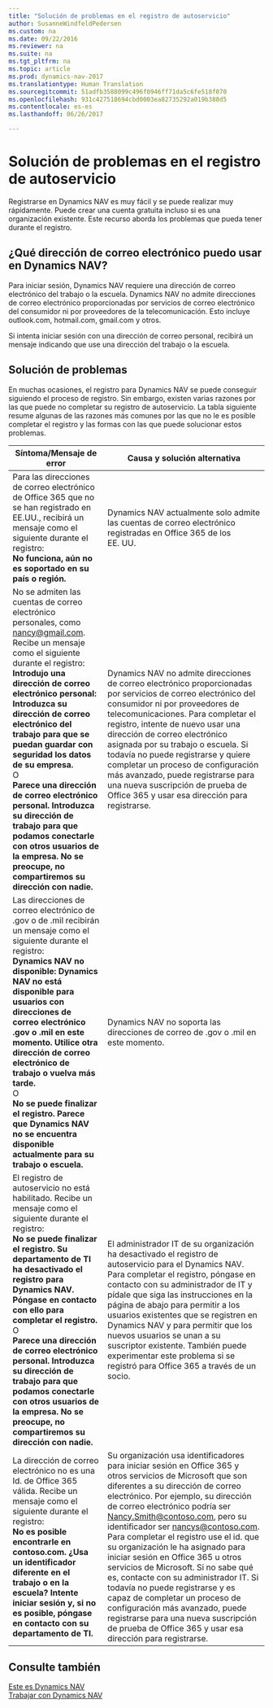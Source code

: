 ```yaml
---
title: "Solución de problemas en el registro de autoservicio"
author: SusanneWindfeldPedersen
ms.custom: na
ms.date: 09/22/2016
ms.reviewer: na
ms.suite: na
ms.tgt_pltfrm: na
ms.topic: article
ms.prod: dynamics-nav-2017
ms.translationtype: Human Translation
ms.sourcegitcommit: 51adfb3588099c496f0946ff71da5c6fe518f070
ms.openlocfilehash: 931c427518694cbd0003ea82735292a019b388d5
ms.contentlocale: es-es
ms.lasthandoff: 06/26/2017

---
```


# <a name="troubleshooting-self-service-sign-up"></a>Solución de problemas en el registro de autoservicio
Registrarse en Dynamics NAV es muy fácil y se puede realizar muy rápidamente. Puede crear una cuenta gratuita incluso si es una organización existente. Este recurso aborda los problemas que pueda tener durante el registro.

## <a name="what-email-address-can-i-use-with-dynamics-nav"></a>¿Qué dirección de correo electrónico puedo usar en Dynamics NAV?
Para iniciar sesión, Dynamics NAV requiere una dirección de correo electrónico del trabajo o la escuela. Dynamics NAV no admite direcciones de correo electrónico proporcionadas por servicios de correo electrónico del consumidor ni por proveedores de la telecomunicación. Esto incluye outlook.com, hotmail.com, gmail.com y otros.

Si intenta iniciar sesión con una dirección de correo personal, recibirá un mensaje indicando que use una dirección del trabajo o la escuela.

## <a name="troubleshooting"></a>Solución de problemas
En muchas ocasiones, el registro para Dynamics NAV se puede conseguir siguiendo el proceso de registro. Sin embargo, existen varias razones por las que puede no completar su registro de autoservicio. La tabla siguiente resume algunas de las razones más comunes por las que no le es posible completar el registro y las formas con las que puede solucionar estos problemas.

|Síntoma/Mensaje de error                                                                             |Causa y solución alternativa|
|--------------------------------------------------------------------------------------------------|--------------------|
|Para las direcciones de correo electrónico de Office 365 que no se han registrado en EE.UU., recibirá un mensaje como el siguiente durante el registro: <br>**No funciona, aún no es soportado en su país o región.**<br> |Dynamics NAV actualmente solo admite las cuentas de correo electrónico registradas en Office 365 de los EE. UU.|
|No se admiten las cuentas de correo electrónico personales, como nancy@gmail.com. Recibe un mensaje como el siguiente durante el registro: <br>**Introdujo una dirección de correo electrónico personal: Introduzca su dirección de correo electrónico del trabajo para que se puedan guardar con seguridad los datos de su empresa.**<br> O <br> **Parece una dirección de correo electrónico personal. Introduzca su dirección de trabajo para que podamos conectarle con otros usuarios de la empresa. No se preocupe, no compartiremos su dirección con nadie.** | Dynamics NAV no admite direcciones de correo electrónico proporcionadas por servicios de correo electrónico del consumidor ni por proveedores de telecomunicaciones. Para completar el registro, intente de nuevo usar una dirección de correo electrónico asignada por su trabajo o escuela. Si todavía no puede registrarse y quiere completar un proceso de configuración más avanzado, puede registrarse para una nueva suscripción de prueba de Office 365 y usar esa dirección para registrarse.
|Las direcciones de correo electrónico de .gov o de .mil recibirán un mensaje como el siguiente durante el registro: <br>**Dynamics NAV no disponible: Dynamics NAV no está disponible para usuarios con direcciones de correo electrónico .gov o .mil en este momento. Utilice otra dirección de correo electrónico de trabajo o vuelva más tarde.** <br>O <br>**No se puede finalizar el registro. Parece que Dynamics NAV no se encuentra disponible actualmente para su trabajo o escuela.**|Dynamics NAV no soporta las direcciones de correo de .gov o .mil en este momento.|
|El registro de autoservicio no está habilitado. Recibe un mensaje como el siguiente durante el registro: <br>**No se puede finalizar el registro. Su departamento de TI ha desactivado el registro para Dynamics NAV. Póngase en contacto con ello para completar el registro.** <br>O <br> **Parece una dirección de correo electrónico personal. Introduzca su dirección de trabajo para que podamos conectarle con otros usuarios de la empresa. No se preocupe, no compartiremos su dirección con nadie.**|El administrador IT de su organización ha desactivado el registro de autoservicio para el Dynamics NAV. Para completar el registro, póngase en contacto con su administrador de IT y pídale que siga las instrucciones en la página de abajo para permitir a los usuarios existentes que se registren en Dynamics NAV y para permitir que los nuevos usuarios se unan a su suscriptor existente. También puede experimentar este problema si se registró para Office 365 a través de un socio.|
|La dirección de correo electrónico no es una Id. de Office 365 válida. Recibe un mensaje como el siguiente durante el registro: <br>**No es posible encontrarle en contoso.com. ¿Usa un identificador diferente en el trabajo o en la escuela? Intente iniciar sesión y, si no es posible, póngase en contacto con su departamento de TI.**|Su organización usa identificadores para iniciar sesión en Office 365 y otros servicios de Microsoft que son diferentes a su dirección de correo electrónico. Por ejemplo, su dirección de correo electrónico podría ser Nancy.Smith@contoso.com, pero su identificador ser nancys@contoso.com. Para completar el registro use el id. que su organización le ha asignado para iniciar sesión en Office 365 u otros servicios de Microsoft. Si no sabe qué es, contacte con su administrador IT. Si todavía no puede registrarse y es capaz de completar un proceso de configuración más avanzado, puede registrarse para una nueva suscripción de prueba de Office 365 y usar esa dirección para registrarse.|


## <a name="see-also"></a>Consulte también
[Este es Dynamics NAV](across-get-started.md)  
[Trabajar con Dynamics NAV](ui-work-product.md)




